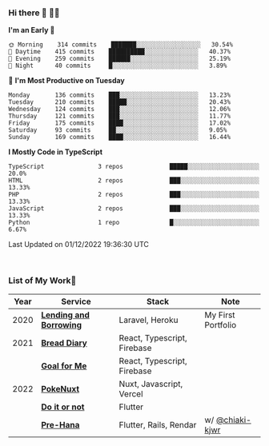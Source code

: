 ### Hi there 👋 🧑‍💻



<!--START_SECTION:waka-->
**I'm an Early 🐤** 

```text
🌞 Morning    314 commits    ███████░░░░░░░░░░░░░░░░░░   30.54% 
🌆 Daytime    415 commits    ██████████░░░░░░░░░░░░░░░   40.37% 
🌃 Evening    259 commits    ██████░░░░░░░░░░░░░░░░░░░   25.19% 
🌙 Night      40 commits     █░░░░░░░░░░░░░░░░░░░░░░░░   3.89%

```
📅 **I'm Most Productive on Tuesday** 

```text
Monday       136 commits    ███░░░░░░░░░░░░░░░░░░░░░░   13.23% 
Tuesday      210 commits    █████░░░░░░░░░░░░░░░░░░░░   20.43% 
Wednesday    124 commits    ███░░░░░░░░░░░░░░░░░░░░░░   12.06% 
Thursday     121 commits    ███░░░░░░░░░░░░░░░░░░░░░░   11.77% 
Friday       175 commits    ████░░░░░░░░░░░░░░░░░░░░░   17.02% 
Saturday     93 commits     ██░░░░░░░░░░░░░░░░░░░░░░░   9.05% 
Sunday       169 commits    ████░░░░░░░░░░░░░░░░░░░░░   16.44%

```


**I Mostly Code in TypeScript** 

```text
TypeScript               3 repos             █████░░░░░░░░░░░░░░░░░░░░   20.0% 
HTML                     2 repos             ███░░░░░░░░░░░░░░░░░░░░░░   13.33% 
PHP                      2 repos             ███░░░░░░░░░░░░░░░░░░░░░░   13.33% 
JavaScript               2 repos             ███░░░░░░░░░░░░░░░░░░░░░░   13.33% 
Python                   1 repo              █░░░░░░░░░░░░░░░░░░░░░░░░   6.67%

```



 Last Updated on 01/12/2022 19:36:30 UTC
<!--END_SECTION:waka-->


<br />

### List of My Work🚀

| Year | Service | Stack | Note |
|--|--|--|--|
| 2020 | [**Lending and Borrowing**](https://lending-and-borrowing.herokuapp.com/) | Laravel, Heroku | My First Portfolio |
| 2021 | [**Bread Diary**](https://bread-diary-web.web.app/) | React, Typescript, Firebase | |
|  | [**Goal for Me**](https://goal-for-me.web.app/) | React, Typescript, Firebase | |
| 2022 | [**PokeNuxt**](https://pokenuxt.vercel.app/) | Nuxt, Javascript, Vercel | |
|  | [**Do it or not**](https://apps.apple.com/jp/app/do-it-or-not/id1613818865) | Flutter | |
|  | [**Pre-Hana**](https://apps.apple.com/us/app/%E3%83%97%E3%83%AA%E8%8A%B1-%E7%B5%90%E5%A9%9A%E5%BC%8F%E6%BA%96%E5%82%99%E3%81%AB%E7%89%B9%E5%8C%96%E3%81%97%E3%81%9Ftodo%E7%AE%A1%E7%90%86%E3%82%A2%E3%83%97%E3%83%AA/id1639773221) | Flutter, Rails, Rendar | w/ [@chiaki-kjwr](https://github.com/chiaki-kjwr) |
